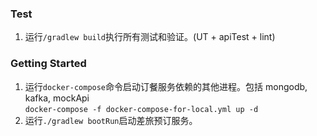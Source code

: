 ### Test
1. 运行`/gradlew build`执行所有测试和验证。(UT + apiTest + lint)

### Getting Started
1. 运行`docker-compose`命令启动订餐服务依赖的其他进程。包括 mongodb, kafka, mockApi  
```docker-compose -f docker-compose-for-local.yml up -d```  
2. 运行```./gradlew bootRun```启动差旅预订服务。  
